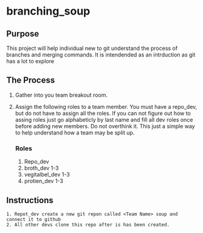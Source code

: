 # branching_soup

 
## Purpose
This project will help individual new to git understand the process of branches and merging commands. It is intendended as an intrduction as git has a lot to explore

## The Process
1. Gather into you team breakout room. 
2. Assign the following roles to a team member. You must have a repo_dev, but do not have to assign all the roles. If you can not figure out how to assing roles just go alphabeticly by last name and fill all dev roles once before adding new members. Do not overthink it. This just a simple way to help understand how a team may be split up.  
    
    ### Roles 
    1. Repo_dev
    2. broth_dev 1-3
    3. vegitalbel_dev 1-3
    4. protien_dev 1-3

## Instructions
    1. Repot_dev create a new git repon called <Team Name> soup and connect it to github
    2. All other devs clone this repo after is has been created. 

    
